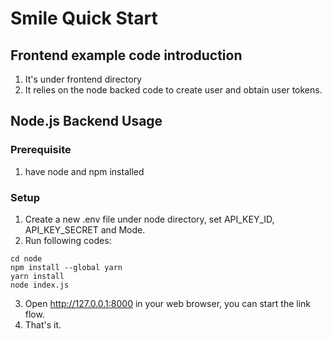 # Smile Quick Start

## Frontend example code introduction 
1. It's under frontend directory
2. It relies on the node backed code to create user and obtain user tokens.


## Node.js Backend Usage
### Prerequisite
1. have node and npm installed

### Setup
1. Create a new .env file under node directory, set API_KEY_ID, API_KEY_SECRET and Mode.
2. Run following codes:
```
cd node
npm install --global yarn
yarn install
node index.js
```
3. Open http://127.0.0.1:8000 in your web browser, you can start the link flow.
4. That's it.

